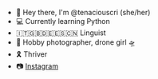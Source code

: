 - 👋 Hey there, I'm @tenaciouscri (she/her)
- 💻 Currently learning Python
- 🇮🇹🇬🇧🇩🇪🇪🇸🇨🇳 Linguist
- 📸 Hobby photographer, drone girl 🛸
- 🎗 Thriver
- 📷 [Instagram](https://www.instagram.com/tenaciouscri/)
<!--
**tenaciouscri/tenaciouscri** is a ✨ _special_ ✨ repository because its `README.md` (this file) appears on your GitHub profile.

Here are some ideas to get you started:

- 🔭 I’m currently working on ...
- 🌱 I’m currently learning ...
- 👯 I’m looking to collaborate on ...
- 🤔 I’m looking for help with ...
- 💬 Ask me about ...
- 📫 How to reach me: ...
- 😄 Pronouns: ...
- ⚡ Fun fact: ...
-->
